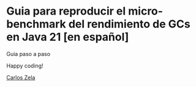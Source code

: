 # Guia para reproducir el micro-benchmark del rendimiento de GCs en Java 21 [en español]

Guia paso a paso


Happy coding!

[Carlos Zela](https://sessionize.com/czelabueno)


